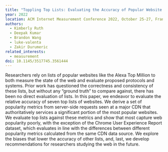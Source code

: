 ```yaml
---
title: "Toppling Top Lists: Evaluating the Accuracy of Popular Website Lists"
year: 2022
location: ACM Internet Measurement Conference 2022, October 25-27, France. 2022.
authors:
  - Kimberly Ruth
  - Deepak Kumar
  - Brandon Wang
  - luke-valenta
  - Zakir Durumeric
related_interests:
  - measurement
doi: 10.1145/3517745.3561444
---
```


Researchers rely on lists of popular websites like the Alexa Top Million to both measure the state of the web and evaluate proposed protocols and systems. Prior work has questioned the correctness and consistency of these lists, but without any “ground truth” to compare against, there has been no direct evaluation of lists. In this paper, we endeavor to evaluate the relative accuracy of seven top lists of websites. We derive a set of popularity metrics from server-side requests seen at a major CDN that authoritatively services a significant portion of the most popular websites. We evaluate top lists against these metrics and show that most capture web popularity poorly, with the exception of the Chrome User Experience Report dataset, which evaluates in line with the differences between different popularity metrics calculated from the same CDN data source. We explore the biases that lower the accuracy of other lists, and, last, we develop recommendations for researchers studying the web in the future.